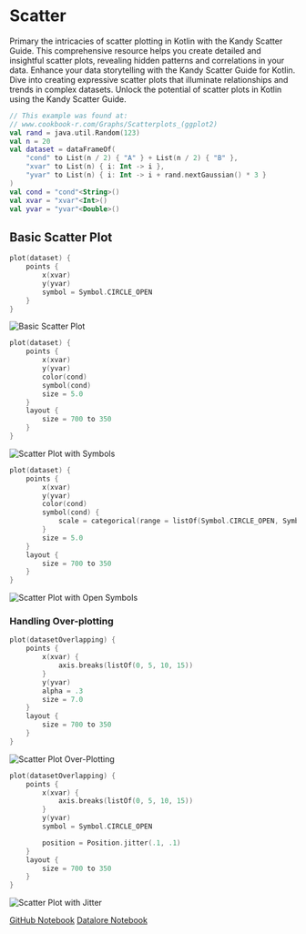 # Scatter

<web-summary>
Primary the intricacies of scatter plotting in Kotlin with the Kandy Scatter Guide.
This comprehensive resource helps you create detailed and insightful scatter plots,
revealing hidden patterns and correlations in your data.
</web-summary>

<card-summary>
Enhance your data storytelling with the Kandy Scatter Guide for Kotlin.
Dive into creating expressive scatter plots that illuminate relationships and trends in complex datasets.
</card-summary>

<link-summary>
Unlock the potential of scatter plots in Kotlin using the Kandy Scatter Guide.
</link-summary>

<!---IMPORT org.jetbrains.kotlinx.kandy.letsplot.samples.guides.Scatter-->

<!---FUN guideScatterData-->

```kotlin
// This example was found at:
// www.cookbook-r.com/Graphs/Scatterplots_(ggplot2)
val rand = java.util.Random(123)
val n = 20
val dataset = dataFrameOf(
    "cond" to List(n / 2) { "A" } + List(n / 2) { "B" },
    "xvar" to List(n) { i: Int -> i },
    "yvar" to List(n) { i: Int -> i + rand.nextGaussian() * 3 }
)
val cond = "cond"<String>()
val xvar = "xvar"<Int>()
val yvar = "yvar"<Double>()
```

<!---END-->

## Basic Scatter Plot

<!---FUN guideScatterBasicScatterPlot-->

```kotlin
plot(dataset) {
    points {
        x(xvar)
        y(yvar)
        symbol = Symbol.CIRCLE_OPEN
    }
}
```

<!---END-->

![Basic Scatter Plot](guideScatterBasicScatterPlot.svg)

<!---FUN guideScatterScatterPlotWithDiffSymbol-->

```kotlin
plot(dataset) {
    points {
        x(xvar)
        y(yvar)
        color(cond)
        symbol(cond)
        size = 5.0
    }
    layout {
        size = 700 to 350
    }
}
```

<!---END-->

![Scatter Plot with Symbols](guideScatterScatterPlotWithDiffSymbol.svg)

<!---FUN guideScatterScatterPlotWithOpenSymbol-->

```kotlin
plot(dataset) {
    points {
        x(xvar)
        y(yvar)
        color(cond)
        symbol(cond) {
            scale = categorical(range = listOf(Symbol.CIRCLE_OPEN, Symbol.TRIANGLE_OPEN))
        }
        size = 5.0
    }
    layout {
        size = 700 to 350
    }
}
```

<!---END-->

![Scatter Plot with Open Symbols](guideScatterScatterPlotWithOpenSymbol.svg)

### Handling Over-plotting

<!---FUN guideScatterData1-->
<!---END-->

<!---FUN guideScatterHandlingOverPlotting-->

```kotlin
plot(datasetOverlapping) {
    points {
        x(xvar) {
            axis.breaks(listOf(0, 5, 10, 15))
        }
        y(yvar)
        alpha = .3
        size = 7.0
    }
    layout {
        size = 700 to 350
    }
}
```

<!---END-->

![Scatter Plot Over-Plotting](guideScatterHandlingOverPlotting.svg)

<!---FUN guideScatterHandlingOverPlottingJitter-->

```kotlin
plot(datasetOverlapping) {
    points {
        x(xvar) {
            axis.breaks(listOf(0, 5, 10, 15))
        }
        y(yvar)
        symbol = Symbol.CIRCLE_OPEN

        position = Position.jitter(.1, .1)
    }
    layout {
        size = 700 to 350
    }
}
```

<!---END-->

![Scatter Plot with Jitter](guideScatterHandlingOverPlottingJitter.svg)

<seealso style="cards">
       <category ref="example-ktnb">
           <a href="https://github.com/Kotlin/kandy/blob/main/examples/notebooks/lets-plot/guides/scatter.ipynb" summary="View the notebook on our GitHub repository">GitHub Notebook</a>
           <a href="https://datalore.jetbrains.com/report/static/KQKedA4jDrKu63O53gEN0z/p6dtdln0YInK4dwtOY5fWs" summary="Experiment with this example on Datalore">Datalore Notebook</a>
       </category>
</seealso>
